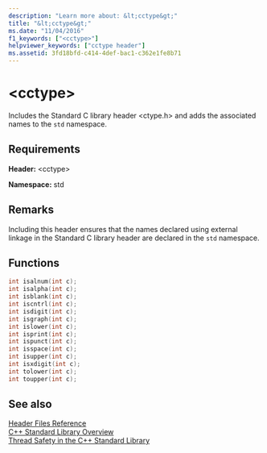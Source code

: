 ```yaml
---
description: "Learn more about: &lt;cctype&gt;"
title: "&lt;cctype&gt;"
ms.date: "11/04/2016"
f1_keywords: ["<cctype>"]
helpviewer_keywords: ["cctype header"]
ms.assetid: 3fd18bfd-c414-4def-bac1-c362e1fe8b71
---
```

# &lt;cctype&gt;

Includes the Standard C library header \<ctype.h> and adds the associated names to the `std` namespace.

## Requirements

**Header:** \<cctype>

**Namespace:** std

## Remarks

Including this header ensures that the names declared using external linkage in the Standard C library header are declared in the `std` namespace.

## Functions

```cpp
int isalnum(int c);
int isalpha(int c);
int isblank(int c);
int iscntrl(int c);
int isdigit(int c);
int isgraph(int c);
int islower(int c);
int isprint(int c);
int ispunct(int c);
int isspace(int c);
int isupper(int c);
int isxdigit(int c);
int tolower(int c);
int toupper(int c);
```

## See also

[Header Files Reference](../standard-library/cpp-standard-library-header-files.md)\
[C++ Standard Library Overview](../standard-library/cpp-standard-library-overview.md)\
[Thread Safety in the C++ Standard Library](../standard-library/thread-safety-in-the-cpp-standard-library.md)
